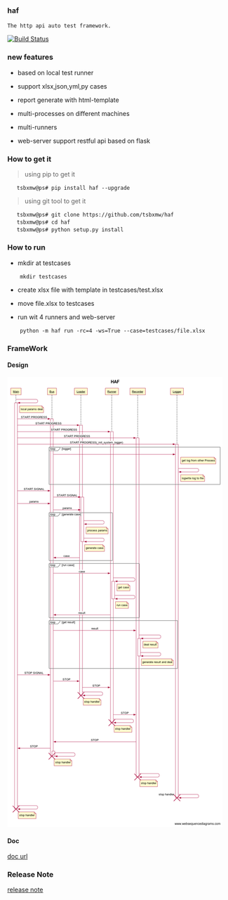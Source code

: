 ### haf    
    
    The http api auto test framework. 
    
[![Build Status](https://travis-ci.org/tsbxmw/haf.svg?branch=master)](https://travis-ci.org/tsbxmw/haf)


### new features


- based on local test runner 

- support xlsx,json,yml,py cases

- report generate with html-template

- multi-processes on different machines

- multi-runners

- web-server support restful api based on flask



### How to get it

> using pip to get it

```shell
   tsbxmw@ps# pip install haf --upgrade
```

> using git tool to get it

```bash
   tsbxmw@ps# git clone https://github.com/tsbxmw/haf
   tsbxmw@ps# cd haf
   tsbxmw@ps# python setup.py install
```


### How to run

- mkdir at testcases

```shell
    mkdir testcases
```

- create xlsx file with template in testcases/test.xlsx

- move file.xlsx to testcases

- run wit 4 runners and web-server

```shell
    python -m haf run -rc=4 -ws=True --case=testcases/file.xlsx
```


### FrameWork 

#### Design

![map](/doc/HAF-dev2.0.0.png)

#### Doc

[doc url](https://github.com/tsbxmw/haf/tree/dev-2.0.0/doc)

### Release Note

[release note](https://github.com/tsbxmw/haf/tree/dev-2.0.0/releasenote.md)